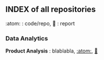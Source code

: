 ## INDEX of all repositories

:atom: : code/repo,
:book: : report

### Data Analytics

**Product Analysis** : blablabla, [:atom:](https://github.com/leonardocerliani/TC_projects/tree/main/Product_Analysis_TC), [:book:](https://leonardoc.netlify.app/showcase/product_analysis_psaraki/product_analysis)



